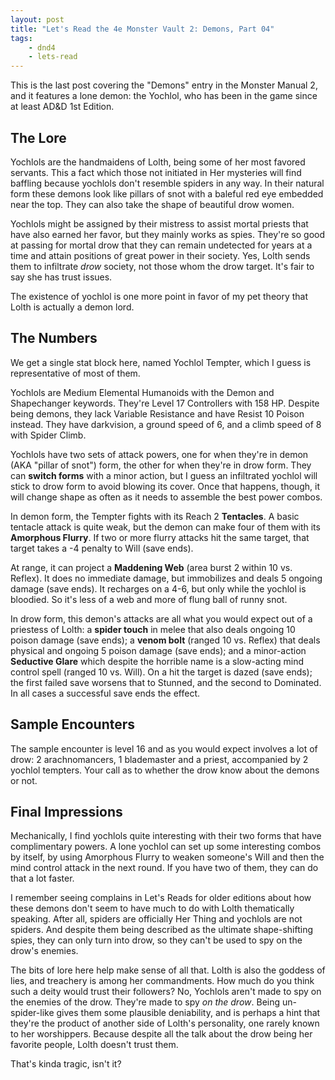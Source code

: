 ```yaml
---
layout: post
title: "Let's Read the 4e Monster Vault 2: Demons, Part 04"
tags:
    - dnd4
    - lets-read
---
```


This is the last post covering the "Demons" entry in the Monster Manual 2, and
it features a lone demon: the Yochlol, who has been in the game since at least
AD&D 1st Edition.

## The Lore

Yochlols are the handmaidens of Lolth, being some of her most favored
servants. This a fact which those not initiated in Her mysteries will find
baffling because yochlols don't resemble spiders in any way. In their natural
form these demons look like pillars of snot with a baleful red eye embedded near
the top. They can also take the shape of beautiful drow women.

Yochlols might be assigned by their mistress to assist mortal priests that have
also earned her favor, but they mainly works as spies. They're so good at
passing for mortal drow that they can remain undetected for years at a time and
attain positions of great power in their society. Yes, Lolth sends them to
infiltrate _drow_ society, not those whom the drow target. It's fair to say she
has trust issues.

The existence of yochlol is one more point in favor of my pet theory that Lolth
is actually a demon lord.

## The Numbers

We get a single stat block here, named Yochlol Tempter, which I guess is
representative of most of them.

Yochlols are Medium Elemental Humanoids with the Demon and Shapechanger
keywords. They're Level 17 Controllers with 158 HP. Despite being demons, they
lack Variable Resistance and have Resist 10 Poison instead. They have
darkvision, a ground speed of 6, and a climb speed of 8 with Spider Climb.

Yochlols have two sets of attack powers, one for when they're in demon (AKA
"pillar of snot") form, the other for when they're in drow form. They can
**switch forms** with a minor action, but I guess an infiltrated yochlol will
stick to drow form to avoid blowing its cover. Once that happens, though, it
will change shape as often as it needs to assemble the best power combos.

In demon form, the Tempter fights with its Reach 2 **Tentacles**. A basic
tentacle attack is quite weak, but the demon can make four of them with its
**Amorphous Flurry**. If two or more flurry attacks hit the same target, that
target takes a -4 penalty to Will (save ends).

At range, it can project a **Maddening Web** (area burst 2 within 10
vs. Reflex). It does no immediate damage, but immobilizes and deals 5 ongoing
damage (save ends). It recharges on a 4-6, but only while the yochlol is
bloodied. So it's less of a web and more of flung ball of runny snot.

In drow form, this demon's attacks are all what you would expect out of a
priestess of Lolth: a **spider touch** in melee that also deals ongoing 10
poison damage (save ends); a **venom bolt** (ranged 10 vs. Reflex) that deals
physical and ongoing 5 poison damage (save ends); and a minor-action **Seductive
Glare** which despite the horrible name is a slow-acting mind control spell
(ranged 10 vs. Will). On a hit the target is dazed (save ends); the first failed
save worsens that to Stunned, and the second to Dominated. In all cases a
successful save ends the effect.

## Sample Encounters

The sample encounter is level 16 and as you would expect involves a lot of drow:
2 arachnomancers, 1 blademaster and a priest, accompanied by 2 yochlol
tempters. Your call as to whether the drow know about the demons or not.

## Final Impressions

Mechanically, I find yochlols quite interesting with their two forms that have
complimentary powers. A lone yochlol can set up some interesting combos by
itself, by using Amorphous Flurry to weaken someone's Will and then the mind
control attack in the next round. If you have two of them, they can do that a
lot faster.

I remember seeing complains in Let's Reads for older editions about how these
demons don't seem to have much to do with Lolth thematically speaking. After
all, spiders are officially Her Thing and yochlols are not spiders. And despite
them being described as the ultimate shape-shifting spies, they can only turn
into drow, so they can't be used to spy on the drow's enemies.

The bits of lore here help make sense of all that. Lolth is also the goddess of
lies, and treachery is among her commandments. How much do you think such a
deity would trust their followers? No, Yochlols aren't made to spy on the
enemies of the drow. They're made to spy _on the drow_. Being un-spider-like
gives them some plausible deniability, and is perhaps a hint that they're the
product of another side of Lolth's personality, one rarely known to her
worshippers. Because despite all the talk about the drow being her favorite
people, Lolth doesn't trust them.

That's kinda tragic, isn't it?
